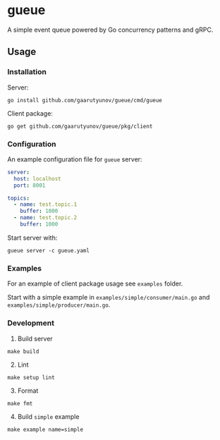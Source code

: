 # gueue

A simple event queue powered by Go concurrency patterns and gRPC.

## Usage

### Installation

Server:

```shell
go install github.com/gaarutyunov/gueue/cmd/gueue
```

Client package:

```shell
go get github.com/gaarutyunov/gueue/pkg/client
```

### Configuration

An example configuration file for `gueue` server:

```yaml
server:
  host: localhost
  port: 8001

topics:
  - name: test.topic.1
    buffer: 1000
  - name: test.topic.2
    buffer: 1000
```

Start server with:
```shell
gueue server -c gueue.yaml
```

### Examples

For an example of client package usage see `examples` folder.

Start with a simple example in `examples/simple/consumer/main.go` and `examples/simple/producer/main.go`.

### Development

1. Build server
```shell
make build
```

2. Lint
```shell
make setup lint
```

3. Format
```shell
make fmt
```

4. Build `simple` example
```shell
make example name=simple
```
